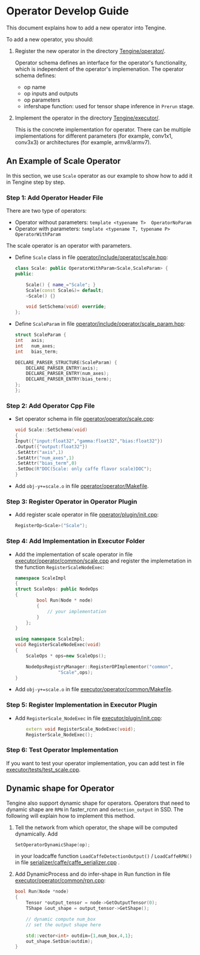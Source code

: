 # Operator Develop Guide

This document explains how to add a new operator into Tengine. 

To add a new operator, you should:

1. Register the new operator in the directory [Tengine/operator/](../operator). 

    Operator schema defines an interface for the operator's functionality, which is independent of the operator's implemenation. The operator schema defines:
    * op name
    * op inputs and outputs
    * op parameters
    * infershape function: used for tensor shape inference in `Prerun` stage.


2. Implement the operator in the directory [Tengine/executor/](../executor/operator). 
    
    This is the concrete implementation for operator. There can be multiple implementations for different parameters (for example, conv1x1, conv3x3) or architectures (for example, armv8/armv7). 


## An Example of Scale Operator
In this section, we use `Scale` operator as our example to show how to add it in Tengine step by step.

### Step 1: Add Operator Header File
There are two type of operators:
- Operator without parameters: `template <typename T>  OperatorNoParam`
- Operator with parameters: `template <typename T, typename P> OperatorWithParam`

The scale operator is an operator with parameters.

* Define `Scale` class in file [operator/include/operator/scale.hpp](../operator/include/operator/scale.hpp):
    ```c++
    class Scale: public OperatorWithParam<Scale,ScaleParam> {
    public:

        Scale() { name_="Scale"; }
        Scale(const Scale&)= default;
        ~Scale() {}

        void SetSchema(void) override;
    };
    ```
* Define `ScaleParam` in file [operator/include/operator/scale_param.hpp](../operator/include/operator/scale_param.hpp):
    ```c++
    struct ScaleParam {
    int   axis;
    int   num_axes;
    int   bias_term;

    DECLARE_PARSER_STRUCTURE(ScaleParam) {
        DECLARE_PARSER_ENTRY(axis);
        DECLARE_PARSER_ENTRY(num_axes);
        DECLARE_PARSER_ENTRY(bias_term);
    };
    };
    ```
### **Step 2: Add Operator Cpp File**

* Set operator schema in file [operator/operator/scale.cpp](../operator/operator/scale.cpp):
    ```c++
    void Scale::SetSchema(void)
    {
    Input({"input:float32","gamma:float32","bias:float32"})
    .Output({"output:float32"})
    .SetAttr("axis",1)
    .SetAttr("num_axes",1)
    .SetAttr("bias_term",0)
    .SetDoc(R"DOC(Scale: only caffe flavor scale)DOC");
    }
    ```

* Add `obj-y+=scale.o` in file [operator/operator/Makefile](../operator/operator/Makefile).



### **Step 3: Register Operator in Operator Plugin**
* Add register scale operator in file [operator/plugin/init.cpp](../operator/plugin/init.cpp):
    ```c++
    RegisterOp<Scale>("Scale");
    ```

### **Step 4: Add Implementation in Executor Folder**

* Add the implementation of scale operator in file [executor/operator/common/scale.cpp](../executor/operator/common/scale.cpp) and register the implemetation in the function `RegisterScaleNodeExec`:

    ```c++
    namespace ScaleImpl 
    {
    struct ScaleOps: public NodeOps 
    {
            bool Run(Node * node)
            {
                // your implementation
            }
        };
    }
    
    using namespace ScaleImpl;
    void RegisterScaleNodeExec(void)
    {
        ScaleOps * ops=new ScaleOps();

        NodeOpsRegistryManager::RegisterOPImplementor("common",
                    "Scale",ops);
    }
    ```
* Add `obj-y+=scale.o` in file [executor/operator/common/Makefile](../executor/operator/common/Makefile).

### **Step 5: Register Implementation in Executor Plugin**

* Add `RegisterScale_NodeExec` in file [executor/plugin/init.cpp](../executor/plugin/init.cpp):
    ```c++
        extern void RegisterScale_NodeExec(void);
        RegisterScale_NodeExec();
    ```


### **Step 6: Test Operator Implementation**
If you want to test your operator implementation, you can add test in file [executor/tests/test_scale.cpp](../executor/tests/test_scale.cpp).

## Dynamic shape for Operator
Tengine also support dynamic shape for operators. Operators that need to dynamic shape are `RPN` in faster_rcnn and `detection_output` in SSD. The following will explain how to implement this method.

1. Tell the network from which operator, the shape will be computed dynamically. Add 
    ```c++
    SetOperatorDynamicShape(op);
    ```
    in your loadcaffe function `LoadCaffeDetectionOutput()` / `LoadCaffeRPN()` in file [serializer/caffe/caffe_serializer.cpp](../serializer/caffe/caffe_serializer.cpp) .

2. Add DynamicProcess and do infer-shape in Run function in file [executor/operator/common/rpn.cpp](../executor/operator/common/rpn.cpp):
    ```c++
    bool Run(Node *node)
    {
        Tensor *output_tensor = node->GetOutputTensor(0);
        TShape &out_shape = output_tensor->GetShape();

        // dynamic compute num_box
        // set the output shape here

        std::vector<int> outdim={1,num_box,4,1};
        out_shape.SetDim(outdim);
    }
    ```
